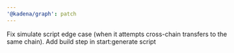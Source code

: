 ```yaml
---
'@kadena/graph': patch
---
```


Fix simulate script edge case (when it attempts cross-chain transfers to the
same chain). Add build step in start:generate script
